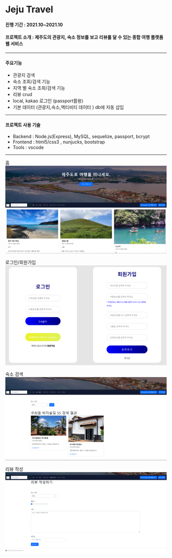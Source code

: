 # Jeju Travel


#### 진행 기간 : 2021.10~2021.10 


#### 프로젝트 소개 : 제주도의 관광지, 숙소 정보를 보고 리뷰를 달 수 있는 종합 여행 플랫폼 웹 서비스
---


#### 주요기능

- 관광지 검색
- 숙소 조회/검색 기능
- 지역 별 숙소 조회/검색 기능
- 리뷰 crud
- local, kakao 로그인 (passport활용)
- 기본 데이터 (관광지,숙소,액티비티 데이터 ) db에 자동 삽입
---


#### 프로젝트 사용 기술

- Backend : Node.js(Express), MySQL, sequelize, passport, bcrypt
- Frontend : html5/css3 , nunjucks, bootstrap
- Tools : vscode
---

홈
![이미지1](https://github.com/jjikky/jeju_travel/blob/main/readme_img/1.png?raw=true)

로그인/회원가입
![이미지2](https://github.com/jjikky/jeju_travel/blob/main/readme_img/2.png?raw=true)

숙소 검색
![이미지3](https://github.com/jjikky/jeju_travel/blob/main/readme_img/3.png?raw=true)

리뷰 작성
![이미지4](https://github.com/jjikky/jeju_travel/blob/main/readme_img/4.png?raw=true)
